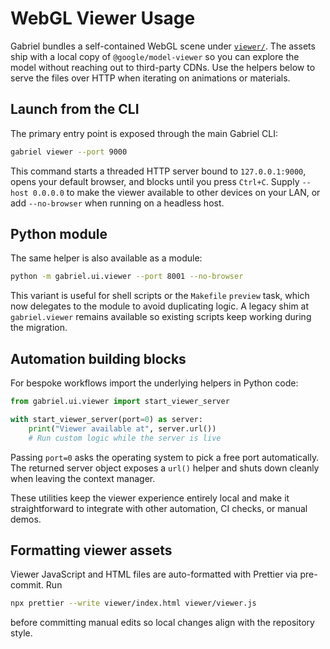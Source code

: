 # WebGL Viewer Usage

Gabriel bundles a self-contained WebGL scene under [`viewer/`](../../viewer). The assets ship with a
local copy of `@google/model-viewer` so you can explore the model without reaching out to third-party
CDNs. Use the helpers below to serve the files over HTTP when iterating on animations or materials.

## Launch from the CLI

The primary entry point is exposed through the main Gabriel CLI:

```bash
gabriel viewer --port 9000
```

This command starts a threaded HTTP server bound to `127.0.0.1:9000`, opens your default browser, and
blocks until you press `Ctrl+C`. Supply `--host 0.0.0.0` to make the viewer
available to other devices on your LAN, or add `--no-browser` when running on a headless host.

## Python module

The same helper is also available as a module:

```bash
python -m gabriel.ui.viewer --port 8001 --no-browser
```

This variant is useful for shell scripts or the `Makefile` `preview` task, which now delegates to the
module to avoid duplicating logic. A legacy shim at ``gabriel.viewer`` remains available so existing
scripts keep working during the migration.

## Automation building blocks

For bespoke workflows import the underlying helpers in Python code:

```python
from gabriel.ui.viewer import start_viewer_server

with start_viewer_server(port=0) as server:
    print("Viewer available at", server.url())
    # Run custom logic while the server is live
```

Passing `port=0` asks the operating system to pick a free port automatically. The returned server
object exposes a `url()` helper and shuts down cleanly when leaving the context manager.

These utilities keep the viewer experience entirely local and make it straightforward to integrate
with other automation, CI checks, or manual demos.

## Formatting viewer assets

Viewer JavaScript and HTML files are auto-formatted with Prettier via pre-commit. Run

```bash
npx prettier --write viewer/index.html viewer/viewer.js
```

before committing manual edits so local changes align with the repository style.
